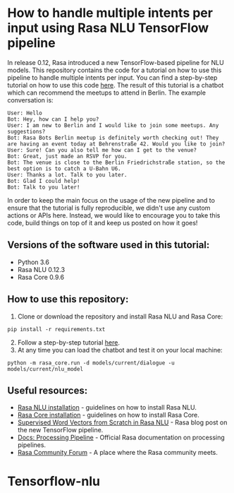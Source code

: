 # How to handle multiple intents per input using Rasa NLU TensorFlow pipeline

In release 0.12, Rasa introduced a new TensorFlow-based pipeline for NLU models. This repository contains the code for a tutorial on how to use this pipeline to handle multiple intents per input. You can find a step-by-step tutorial on how to use this code [here](https://blog.rasa.com/how-to-handle-multiple-intents-per-input-using-rasa-nlu-tensorflow-pipeline/). The result of this tutorial is a chatbot which can recommend the meetups to attend in Berlin. The example conversation is:

```text
User: Hello
Bot: Hey, how can I help you?
User: I am new to Berlin and I would like to join some meetups. Any suggestions?
Bot: Rasa Bots Berlin meetup is definitely worth checking out! They are having an event today at Behrenstraße 42. Would you like to join?
User: Sure! Can you also tell me how can I get to the venue?
Bot: Great, just made an RSVP for you. 
Bot: The venue is close to the Berlin Friedrichstraße station, so the best option is to catch a U-Bahn U6.
User: Thanks a lot. Talk to you later.
Bot: Glad I could help!
Bot: Talk to you later! 
```

In order to keep the main focus on the usage of the new pipeline and to ensure that the tutorial is fully reproducible, we didn't use any custom actions or APIs here. Instead, we would like to encourage you to take this code, build things on top of it and keep us posted on how it goes!


## Versions of the software used in this tutorial:

* Python 3.6  
* Rasa NLU 0.12.3  
* Rasa Core 0.9.6  

## How to use this repository:
1. Clone or download the repository and install Rasa NLU and Rasa Core:
```
pip install -r requirements.txt
```
2. Follow a step-by-step tutorial [here](https://blog.rasa.com/how-to-handle-multiple-intents-per-input-using-rasa-nlu-tensorflow-pipeline/).
3. At any time you can load the chatbot and test it on your local machine:
```
python -m rasa_core.run -d models/current/dialogue -u models/current/nlu_model
```


## Useful resources:
* [Rasa NLU installation](https://nlu.rasa.com/installation.html) - guidelines on how to install Rasa NLU.
* [Rasa Core installation](https://core.rasa.com/installation.html) - guidelines on how to install Rasa Core.
* [Supervised Word Vectors from Scratch in Rasa NLU](https://medium.com/rasa-blog/supervised-word-vectors-from-scratch-in-rasa-nlu-6daf794efcd8) - Rasa blog post on the new TensorFlow pipeline.
* [Docs: Processing Pipeline](https://nlu.rasa.com/pipeline.html) - Official Rasa documentation on processing pipelines.
* [Rasa Community Forum](https://forum.rasa.com) - A place where the Rasa community meets.

# Tensorflow-nlu
